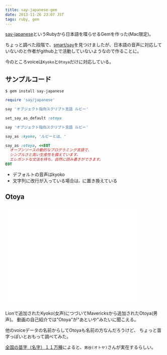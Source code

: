 ```yaml
---
title: say-japanese-gem
date: 2013-11-26 23:07 JST
tags: ruby, gem
---
```



[say-japanese](https://rubygems.org/gems/say-japanese)というRubyから日本語を喋らせるGemを作った(Mac限定)。

ちょっと調べた段階で、[smart/say](https://github.com/smart/say)を見つけましたが、日本語の音声に対応していないのと作者がgithub上で活動していないようなので作ることに。

今のところvoiceは`Kyoko`と`Otoya`だけに対応している。


## サンプルコード

    $ gem install say-japanese


```ruby
require 'say/japanese'

say 'オブジェクト指向スクリプト言語 ルビー'

set_say_as_default :otoya

say 'オブジェクト指向スクリプト言語 ルビー'

say_as :kyoko, 'ルビーとは、'

say_as :otoya, <<EOT
  オープンソースの動的なプログラミング言語で、
  シンプルさと高い生産性を備えています。
  エレガントな文法を持ち、自然に読み書きができます。
EOT
```

- デフォルトの音声はkyoko
- 文字列に改行が入っている場合は`。`に置き換えている

## Otoya

<iframe width="420" height="315" src="//www.youtube.com/embed/2KRD09whqB4?rel=0" frameborder="0" allowfullscreen></iframe>

Lionで追加されたKyoko(女声)につづいてMavericksから追加されたOtoya(男声)。
動画の自己紹介では"Otoya"が"あといや"みたいに聞こえる。

他のvoiceデータの名前からしてOtoyaも名前の方なんだろうけど、
ちょっと苗字っぽいとおもって調べてみた。

[全国の苗字（名字）１１万種](http://www2s.biglobe.ne.jp/~suzakihp/index40.html)によると、`男谷(オトヤ)`さんが実在するらしい。